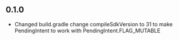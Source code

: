 ## 0.1.0

- Changed build.gradle change compileSdkVersion to 31 to make PendingIntent to work with PendingIntent.FLAG_MUTABLE
